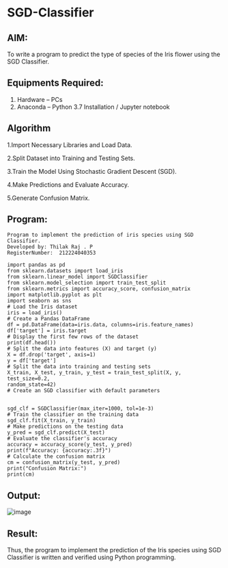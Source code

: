 # SGD-Classifier
## AIM:
To write a program to predict the type of species of the Iris flower using the SGD Classifier.

## Equipments Required:
1. Hardware – PCs
2. Anaconda – Python 3.7 Installation / Jupyter notebook

## Algorithm
1.Import Necessary Libraries and Load Data.

2.Split Dataset into Training and Testing Sets.

3.Train the Model Using Stochastic Gradient Descent (SGD).

4.Make Predictions and Evaluate Accuracy.

5.Generate Confusion Matrix.

## Program:
```
Program to implement the prediction of iris species using SGD Classifier.
Developed by: Thilak Raj . P
RegisterNumber:  212224040353
```
```
import pandas as pd
from sklearn.datasets import load_iris
from sklearn.linear_model import SGDClassifier
from sklearn.model_selection import train_test_split
from sklearn.metrics import accuracy_score, confusion_matrix
import matplotlib.pyplot as plt
import seaborn as sns
# Load the Iris dataset
iris = load_iris()
# Create a Pandas DataFrame
df = pd.DataFrame(data=iris.data, columns=iris.feature_names)
df['target'] = iris.target
# Display the first few rows of the dataset
print(df.head())
# Split the data into features (X) and target (y)
X = df.drop('target', axis=1)
y = df['target']
# Split the data into training and testing sets
X_train, X_test, y_train, y_test = train_test_split(X, y, test_size=0.2,
random_state=42)
# Create an SGD classifier with default parameters


sgd_clf = SGDClassifier(max_iter=1000, tol=1e-3)
# Train the classifier on the training data
sgd_clf.fit(X_train, y_train)
# Make predictions on the testing data
y_pred = sgd_clf.predict(X_test)
# Evaluate the classifier's accuracy
accuracy = accuracy_score(y_test, y_pred)
print(f"Accuracy: {accuracy:.3f}")
# Calculate the confusion matrix
cm = confusion_matrix(y_test, y_pred)
print("Confusion Matrix:")
print(cm)
```

## Output:
![image](https://github.com/user-attachments/assets/1314f700-904b-4847-95c5-857f07532ca3)



## Result:
Thus, the program to implement the prediction of the Iris species using SGD Classifier is written and verified using Python programming.
